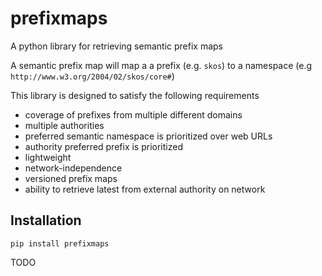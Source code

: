 # prefixmaps

A python library for retrieving semantic prefix maps

A semantic prefix map will map a a prefix (e.g. `skos`) to a namespace (e.g `http://www.w3.org/2004/02/skos/core#`)

This library is designed to satisfy the following requirements

- coverage of prefixes from multiple different domains
- multiple authorities
- preferred semantic namespace is prioritized over web URLs
- authority preferred prefix is prioritized
- lightweight
- network-independence
- versioned prefix maps
- ability to retrieve latest from external authority on network

## Installation

```
pip install prefixmaps
```

TODO

## 

